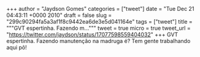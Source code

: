 
+++
author = "Jaydson Gomes"
categories = ["tweet"]
date = "Tue Dec 21 04:43:11 +0000 2010"
draft = false
slug = "299c90294fa5a3af1f8c9442ea6de3e5d041164e"
tags = ["tweet"]
title = """GVT espertinha. Fazendo m..."""
tweet = true
micro = true
tweet_url = "https://twitter.com/jaydson/status/17077598559404032"
+++
GVT espertinha. Fazendo manutenção na madruga é? Tem gente trabalhando aqui pô!
